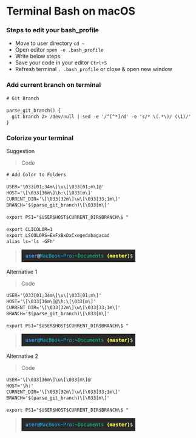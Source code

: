 # Terminal Bash on macOS

### Steps to edit your bash_profile
* Move to  user directory `cd ~`
* Open editor `open -e .bash_profile`
* Write below steps
* Save your code in your editor `Ctrl+S`
* Refresh terminal `. .bash_profile` or close & open new window

### Add current branch on terminal
```
# Git Branch

parse_git_branch() {
  git branch 2> /dev/null | sed -e '/^[^*]/d' -e 's/* \(.*\)/ (\1)/'
}
```

### Colorize your terminal
Suggestion

>Code
```
# Add Color to Folders

USER='\033[01;34m\]\u\[\033[01;m\]@'
HOST='\[\033[36m\]\h:\[\033[m\]'
CURRENT_DIR='\[\033[32m\]\w\[\033[33;1m\]'
BRANCH='$(parse_git_branch)\[\033[m\]'

export PS1="$USER$HOST$CURRENT_DIR$BRANCH\$ "

export CLICOLOR=1
export LSCOLORS=ExFxBxDxCxegedabagacad
alias ls='ls -GFh'
```
> <img src="./assets/suggestion.png" alt width="300px">

Alternative 1

>Code
```
USER='\033[01;34m\]\u\[\033[01;m\]'
HOST='\[\033[36m\]@\h:\[\033[m\]'
CURRENT_DIR='\[\033[32m\]\w\[\033[33;1m\]'
BRANCH='$(parse_git_branch)\[\033[m\]'

export PS1="$USER$HOST$CURRENT_DIR$BRANCH\$ "
```
> <img src="./assets/alternative1.png" alt width="300px">

Alternative 2

>Code
```
USER='\[\033[36m\]\u\[\033[m\]@'
HOST='\h:'
CURRENT_DIR='\[\033[32m\]\w\[\033[33;1m\]'
BRANCH='$(parse_git_branch)\[\033[m\]'

export PS1="$USER$HOST$CURRENT_DIR$BRANCH\$ "
```
> <img src="./assets/alternative1.png" alt width="300px">
